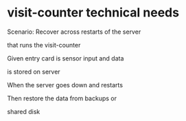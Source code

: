 # visit-counter technical needs

Scenario: Recover across restarts of the server 

that runs the visit-counter

  Given entry card is sensor input and data 
  
  is stored on server 

  When the server goes down and restarts

  Then restore the data from backups or 
  
  shared disk
